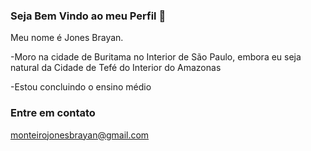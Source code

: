 ### Seja Bem Vindo ao meu  Perfil 🤖
  Meu nome é Jones Brayan.
  
-Moro na cidade de Buritama no Interior de São Paulo, embora eu seja natural da Cidade de Tefé do Interior do Amazonas

-Estou concluindo o ensino médio

  ### Entre em contato  
  monteirojonesbrayan@gmail.com
